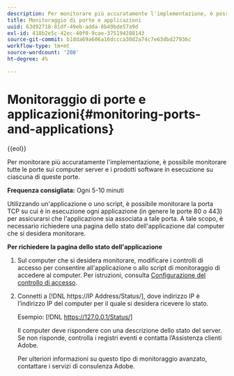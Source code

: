 ```yaml
---
description: Per monitorare più accuratamente l'implementazione, è possibile monitorare tutte le porte sui computer server e i prodotti software in esecuzione su ciascuna di queste porte.
title: Monitoraggio di porte e applicazioni
uuid: 63d92718-81df-49eb-adda-8b49bde57a9d
exl-id: 418b2e5c-42ec-40f0-9cae-375194288143
source-git-commit: b1dda69a606a16dccca30d2a74c7e63dbd27936c
workflow-type: tm+mt
source-wordcount: '208'
ht-degree: 4%

---
```


# Monitoraggio di porte e applicazioni{#monitoring-ports-and-applications}

{{eol}}

Per monitorare più accuratamente l&#39;implementazione, è possibile monitorare tutte le porte sui computer server e i prodotti software in esecuzione su ciascuna di queste porte.

**Frequenza consigliata:** Ogni 5-10 minuti

Utilizzando un&#39;applicazione o uno script, è possibile monitorare la porta TCP su cui è in esecuzione ogni applicazione (in genere le porte 80 o 443) per assicurarsi che l&#39;applicazione sia associata a tale porta. A tale scopo, è necessario richiedere una pagina dello stato dell&#39;applicazione dal computer che si desidera monitorare.

**Per richiedere la pagina dello stato dell&#39;applicazione**

1. Sul computer che si desidera monitorare, modificare i controlli di accesso per consentire all&#39;applicazione o allo script di monitoraggio di accedere al computer. Per istruzioni, consulta [Configurazione del controllo di accesso](../../../home/c-inst-svr/c-admin-inst-svr/c-config-acs-ctrl/c-config-acs-ctrl.md#concept-ac385e870dbe4b57a72bf7266b60f93d).
1. Connetti a [!DNL https://IP Address/Status/], dove indirizzo IP è l’indirizzo IP del computer per il quale si desidera ricevere lo stato.

   Esempio: [!DNL https://127.0.0.1/Status/]

   Il computer deve rispondere con una descrizione dello stato del server. Se non risponde, controlla i registri eventi e contatta l’Assistenza clienti Adobe.

   Per ulteriori informazioni su questo tipo di monitoraggio avanzato, contattare i servizi di consulenza Adobe.
